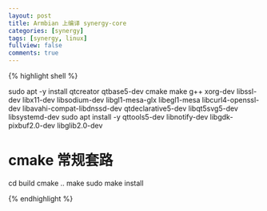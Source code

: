 ```yaml
---
layout: post
title: Armbian 上编译 synergy-core
categories: [synergy]
tags: [synergy, linux]
fullview: false
comments: true
---
```


{% highlight shell %}

sudo apt -y install qtcreator qtbase5-dev cmake make g++ xorg-dev libssl-dev libx11-dev libsodium-dev libgl1-mesa-glx libegl1-mesa libcurl4-openssl-dev libavahi-compat-libdnssd-dev qtdeclarative5-dev libqt5svg5-dev libsystemd-dev
sudo apt install -y qttools5-dev libnotify-dev libgdk-pixbuf2.0-dev libglib2.0-dev 

# cmake 常规套路
cd build
cmake ..
make
sudo make install

{% endhighlight %}

